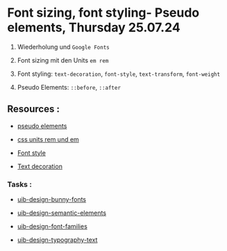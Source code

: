 # Font sizing, font styling- Pseudo elements, Thursday 25.07.24

1. Wiederholung und `Google Fonts`

2. Font sizing mit den Units `em rem`

3. Font styling: `text-decoration`, `font-style`, `text-transform`, `font-weight`

4. Pseudo Elements: `::before`, `::after`

## Resources :

- [pseudo elements](https://developer.mozilla.org/en-US/docs/Web/CSS/Pseudo-elements)

- [css units rem und em](https://www.w3schools.com/cssref/css_units.php)

- [Font style](https://developer.mozilla.org/en-US/docs/Web/CSS/font-style)

- [Text decoration](https://developer.mozilla.org/en-US/docs/Web/CSS/text-decoration)

### Tasks :

- [uib-design-bunny-fonts](https://classroom.github.com/a/qLWibpAI)

- [uib-design-semantic-elements](https://classroom.github.com/a/ZsOqhdlR)

- [uib-design-font-families](https://classroom.github.com/a/_F3f3bLW)

- [uib-design-typography-text](https://classroom.github.com/a/cD4bcV1ggit)
